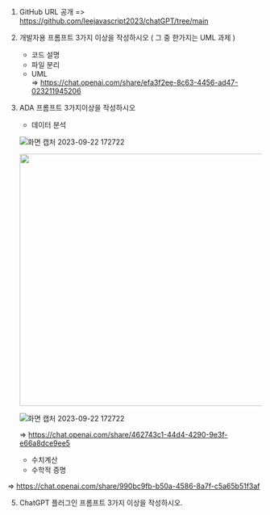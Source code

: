 1. GitHub URL 공개 
    => https://github.com/leejavascript2023/chatGPT/tree/main
   
3. 개발자용 프롬프트 3가지 이상을 작성하시오 ( 그 중 한가지는 UML 과제 )
   - 코드 설명
   - 파일 분리
   - UML     
   => https://chat.openai.com/share/efa3f2ee-8c63-4456-ad47-023211945206

4. ADA 프롬프트 3가지이상을 작성하시오
   - 데이터 분석
   
   ![화면 캡처 2023-09-22 172722](https://github.com/leejavascript2023/chatGPT/assets/145082013/52f416a4-1edf-40a8-a3c0-5d8a3daffd2a)

      <img src="https://github.com/leejavascript2023/chatGPT/raw/main/assets/145082013/52f416a4-1edf-40a8-a3c0-5d8a3daffd2a.png" width="500">

   ![화면 캡처 2023-09-22 172722](https://github.com/leejavascript2023/chatGPT/raw/main/assets/145082013/52f416a4-1edf-40a8-a3c0-5d8a3daffd2a.png)


   => https://chat.openai.com/share/462743c1-44d4-4290-9e3f-e66a8dce9ee5


   - 수치계산
   - 수학적 증명
     
  => https://chat.openai.com/share/990bc9fb-b50a-4586-8a7f-c5a65b51f3af
   
5. ChatGPT 플러그인 프롬프트 3가지 이상을 작성하시오.

   

   
